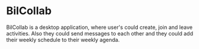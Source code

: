 # BilCollab

BilCollab is a desktop application, where user's could create, join and leave activities. Also they could send messages to each other and they could add their weekly schedule to their weekly agenda. 
